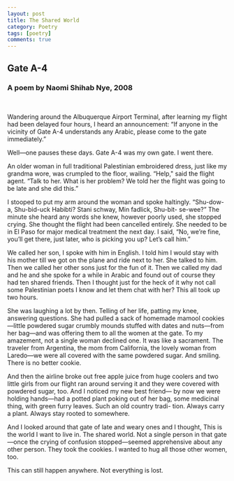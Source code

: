 ```yaml
---
layout: post
title: The Shared World
category: Poetry
tags: [poetry]
comments: true
---
```

<h2>Gate A-4</h2>
<h3>A poem by Naomi Shihab Nye, 2008</h2><br>

Wandering around the Albuquerque Airport Terminal, after learning
my flight had been delayed four hours, I heard an announcement:
“If anyone in the vicinity of Gate A-4 understands any Arabic, please
come to the gate immediately.”

Well—one pauses these days. Gate A-4 was my own gate. I went there.

An older woman in full traditional Palestinian embroidered dress, just
like my grandma wore, was crumpled to the floor, wailing. “Help,"
said the flight agent. “Talk to her. What is her problem? We
told her the flight was going to be late and she did this.”

I stooped to put my arm around the woman and spoke haltingly.
“Shu-dow-a, Shu-bid-uck Habibti? Stani schway, Min fadlick, Shu-bit-
se-wee?” The minute she heard any words she knew, however poorly
used, she stopped crying. She thought the flight had been cancelled
entirely. She needed to be in El Paso for major medical treatment the
next day. I said, “No, we’re fine, you’ll get there, just later, who is
picking you up? Let’s call him.”

We called her son, I spoke with him in English. I told him I would
stay with his mother till we got on the plane and ride next to
her. She talked to him. Then we called her other sons just
for the fun of it. Then we called my dad and he and she spoke for a while
in Arabic and found out of course they had ten shared friends. Then I
thought just for the heck of it why not call some Palestinian poets I know
and let them chat with her? This all took up two hours.

She was laughing a lot by then. Telling of her life, patting my knee,
answering questions. She had pulled a sack of homemade mamool
cookies—little powdered sugar crumbly mounds stuffed with dates and
nuts—from her bag—and was offering them to all the women at the gate.
To my amazement, not a single woman declined one. It was like a
sacrament. The traveler from Argentina, the mom from California, the
lovely woman from Laredo—we were all covered with the same powdered
sugar. And smiling. There is no better cookie.

And then the airline broke out free apple juice from huge coolers and two
little girls from our flight ran around serving it and they
were covered with powdered sugar, too. And I noticed my new best friend—
by now we were holding hands—had a potted plant poking out of her bag,
some medicinal thing, with green furry leaves. Such an old country tradi-
tion. Always carry a plant. Always stay rooted to somewhere.

And I looked around that gate of late and weary ones and I thought, This
is the world I want to live in. The shared world. Not a single person in that
gate—once the crying of confusion stopped—seemed apprehensive about
any other person. They took the cookies. I wanted to hug all those other women, too.

This can still happen anywhere. Not everything is lost.